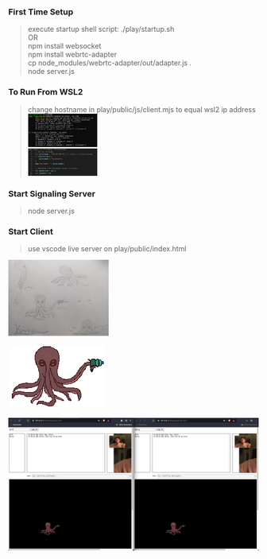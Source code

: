 ### First Time Setup
>execute startup shell script: ./play/startup.sh<br/>
>OR<br/>
>npm install websocket<br/>
>npm install webrtc-adapter<br/>
>cp node_modules/webrtc-adapter/out/adapter.js .<br/>
>node server.js<br/>

### To Run From WSL2
>change hostname in play/public/js/client.mjs to equal wsl2 ip address <br/>
<img src="./play/public/assets/wsl2-ifconfig.png" width="30%"><br/>
<img src="./play/public/assets/wsl2-hostname.png" width="30%"><br/>

### Start Signaling Server
>node server.js<br/>

### Start Client
>use vscode live server on play/public/index.html

<img src="./play/public/assets/kraken-sketch.jpeg" width="40%">
<br/><br/>
<img src="./play/public/assets/aseprite/gifs/kraken.gif">
<br/><br/>
<img src="./play/public/assets/progress.png" width="100%">
